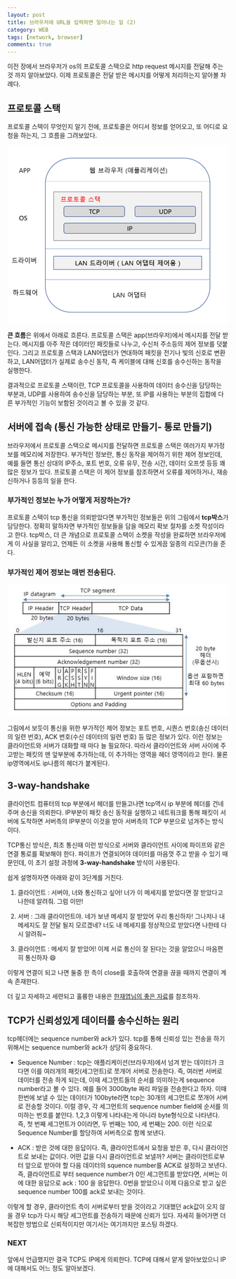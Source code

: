 ```yaml
---
layout: post
title: 브라우저에 URL을 입력하면 일어나는 일 (2)
category: WEB
tags: [network, browser]
comments: true
---
```


이전 장에서 브라우저가 os의 프로토콜 스택으로 http request 메시지를 전달해 주는 것 까지 알아보았다. 이제 프로토콜은 전달 받은 메시지를 어떻게 처리하는지 알아볼 차례다. 

## 프로토콜 스택
프로토콜 스택이 무엇인지 알기 전에, 프로토콜은 어디서 정보를 얻어오고, 또 어디로 요청을 하는지, 그 흐름을 그려보았다. 

![protocol_stack](/public/img/network/2.PNG)

**큰 흐름**은 위에서 아래로 흐른다. 프로토콜 스택은 app(브라우저)에서 메시지를 전달 받는다. 메시지를 아주 작은 데이터인 패킷들로 나누고, 수신처 주소등의 제어 정보를 덧붙인다. 그리고 프로토콜 스택과 LAN어댑터가 연대하여 패킷을 전기나 빛의 신호로 변환하고, LAN어댑터가 실제로 송수신 동작, 즉 케이블에 대해 신호를 송수신하는 동작을 실행한다.

결과적으로 프로토콜 스택이란, TCP 프로토콜을 사용하여 데이터 송수신을 담당하는 부분과, UDP를 사용하여 송수신을 담당하는 부분, 또 IP를 사용하는 부분의 집합에 다른 부가적인 기능이 보함된 것이라고 볼 수 있을 것 같다.

## 서버에 접속 (통신 가능한 상태로 만들기- 통로 만들기)
브라우저에서 프로토콜 스택으로 메시지를 전달하면 프로토콜 스택은 여러가지 부가정보를 메모리에 저장한다.  부가적인 정보란, 통신 동작을 제어하기 위한 제어 정보인데, 예를 들면 통신 상대의 IP주소, 포트 번호, 오류 유무, 전송 시간, 데이터 오프셋 등등 꽤 많은 정보가 있다. 프로토콜 스택은 이 제어 정보를 참조하면서 오류를 제어하거나, 재송신하거나 등등의 일을 한다. 

### 부가적인 정보는 누가 어떻게 저장하는가?
프로토콜 스택이 tcp 통신을 의뢰받았다면 부가적인 정보들은 위의 그림에서 **tcp박스**가 담당한다. 정확히 말하자면 부가적인 정보들을 담을 메모리 확보 절차를 소켓 작성이라고 한다. tcp박스, 더 큰 개념으로 프로토콜 스택이 소켓을 작성을 완료하면 브라우저에게 이 사실을 알리고, 언제든 이 소켓을 사용해 통신할 수 있게끔 일종의 리모콘(?)을 준다.

### 부가적인 제어 정보는 매번 전송된다.

![tcp_header](/public/img/network/tcp_header.JPG)

그림에서 보듯이 통신을 위한 부가적인 제어 정보는 포트 번호, 시퀀스 번호(송신 데이터의 일련 번호), ACK 번호(수신 데이터의 일련 번호) 등 많은 정보가 있다. 이런 정보는 클라이언트와 서버가 대화할 때 마다 늘 필요하다. 따라서 클라이언트와 서버 사이에 주고받는 패킷의 맨 앞부분에 추가하는데, 이 추가하는 영역을 헤더 영역이라고 한다. 물론 ip영역에서도 ip나름의 헤더가 붙게된다.

## 3-way-handshake
클라이언트 컴퓨터의 tcp 부분에서 헤더를 만들고나면 tcp역시 ip 부분에 헤더를 건네주며 송신을 의뢰한다. IP부분이 패킷 송신 동작을 실행하고 네트워크를 통해 패킷이 서버에 도착하면 서버측의 IP부분이 이것을 받아 서버측의 TCP 부분으로 넘겨주는 방식이다.

TCP통신 방식은, 최초 통신때 이런 방식으로 서버와 클라이언트 사이에 파이프와 같은 연결 통로를 확보해야 한다. 파이프가 연결되어야 데이터를 마음껏 주고 받을 수 있기 때문인데, 이 초기 설정 과정에 **3-way-handshake** 방식이 사용된다.

쉽게 설명하자면 아래와 같이 3단계를 거친다.


1. 클라이언트 : 서버야, 너와 통신하고 싶어! 너가 이 메세지를 받았다면 잘 받았다고 나한테 알려줘. 그럼 이만!

2. 서버 : 그래 클라이언트야. 네가 보낸 메세지 잘 받았어 우리 통신하자! 그나저나 내 메세지도 잘 전달 될지 모르겠네? 너도 내 메세지를 정상적으로 받았다면 나한테 다시 알려줘~ 

3. 클라이언트 : 메세지 잘 받았어! 이제 서로 통신이 잘 된다는 것을 알았으니 마음편히 통신하자 :smile:

이렇게 연결이 되고 나면 둘중 한 측이 close를 호출하여 연결을 끊을 때까지 연결이 계속 존재한다.

더 깊고 자세하고 세련되고 훌륭한 내용은 [한재엽님의 좋은 자료](http://asfirstalways.tistory.com/356)를 참조하자.

## TCP가 신뢰성있게 데이터를 송수신하는 원리
tcp헤더에는 sequence number와 ack가 있다. tcp를 통해 신뢰성 있는 전송을 하기 위해서는 sequence number와 ack가 상당히 중요하다.
* Sequence Number : tcp는 애플리케이션(브라우저)에서 넘겨 받는 데이터가 크다면 이를 여러개의 패킷(세그먼트)로 쪼개어 서버로 전송한다. 즉, 여러번 서버로 데이터를 전송 하게 되는데, 이때 세그먼트들의 순서를 의미하는게 sequence number라고 볼 수 있다. 예를 들어 3000byte 짜리 파일을 전송한다고 하자. 이때 한번에 보낼 수 있는 데이터가 100byte라면 tcp는 30개의 세그먼트로 쪼개어 서버로 전송할 것이다. 이럴 경우, 각 세그먼트의 sequence number field에 순서를 의미하는 번호를 붙인다. 1,2,3 이렇게 나타내는게 아니라 byte형식으로 나타낸다. 즉, 첫 번째 세그먼트가 0이라면, 두 번째는 100, 세 번째는 200. 이런 식으로 Sequence Number를 할당하여 서버측으로 함께 보낸다.

* ACK : 받은 것에 대한 응답이다. 즉, 클라이언트에서 요청을 받은 후, 다시 클라이언트로 보내는 값이다. 어떤 값을 다시 클라이언트로 보낼까? 서버는 클라이언트로부터 앞으로 받아야 할 다음 데이터의 squence number를 ACK로 설정하고 보낸다. 즉, 클라이언트로 부터 sequence number가 0인 세그먼트를 받았다면, 서버는 이에 대한 응답으로 ack : 100 을 응답한다. 0번을 받았으니 이제 다음으로 받고 싶은 sequence number 100를 ack로 보내는 것이다.

이렇게 할 경우, 클라이언트 측이 서버로부터 받을 것이라고 기대했던 ack값이 오지 않을 경우 tcp가 다시 해당 세그먼트를 전송하기 때문에 신뢰가 있다. 자세히 들어가면 더 복잡한 방법으로 신뢰적이지만 여기서는 여기까지만 포스팅 하겠다.

### NEXT
앞에서 언급했지만 결국 TCP도 IP에게 의뢰한다. TCP에 대해서 얕게 알아보았으니 IP에 대해서도 어느 정도 알아보겠다.

